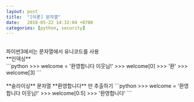 ```yaml
---
layout: post
title:  "[이론] 문자열"
date:   2018-05-22 14:32:04 +0700
categories: [python, security]
---
```


<br/>
파이썬3에서는 문자열에서 유니코드를 사용
<br/>
**인덱싱**
<br/>
```python
>>> welcome = '환영합니다 이웃님!'
>>> welcome[0]
>>> '환'
>>> welcome[3]
```
<br/>
<br/>
**슬라이싱**
문자열 **환영합니다** 만 추출하기
```python
>>> welcome = '환영합니다 이웃님!'
>>> welcome[0:5]
>>> '환영합니다'
```
<br/>
<br/>
